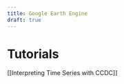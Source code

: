 ```yaml
---
title: Google Earth Engine
draft: true
---
```


# Tutorials

[[Interpreting Time Series with CCDC]]


